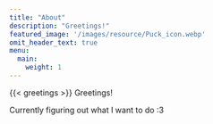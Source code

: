 ```yaml
---
title: "About"
description: "Greetings!"
featured_image: '/images/resource/Puck_icon.webp'
omit_header_text: true
menu:
  main:
    weight: 1
---
```


{{< greetings >}} Greetings!

Currently figuring out what I want to do :3
